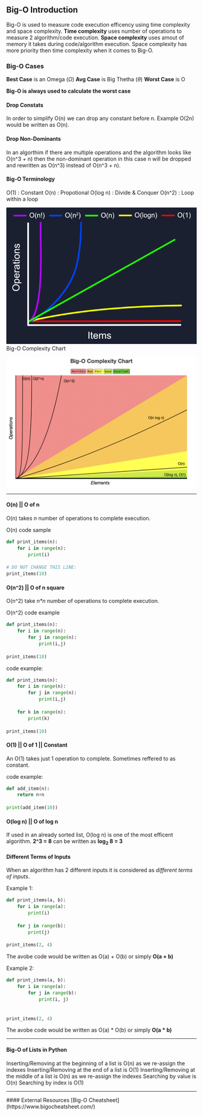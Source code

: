 ## Big-O Introduction
Big-O is used to measure code execution efficency using time complexity and space complexity. 
**Time complexity** uses number of operations to measure 2 algorithm/code execution.
**Space complexity** uses amout of memory it takes during code/algorithm execution.
Space complexity has more priority then time complexity when it comes to Big-O.

### Big-O Cases
**Best Case** is an Omega ($\Omega$)
**Avg Case** is Big Thetha ($\theta$)
**Worst Case** is O 

**Big-O is always used to calculate the worst case**


#### Drop Constats
In order to simplify O(n) we can drop any constant before n. Example O(2n) would be written as O(n).

#### Drop Non-Dominants
In an algorthim if there are multiple operations and the algorithm looks like O(n^3 + n) then the non-dominant operation in this case n will be dropped and rewritten as O(n^3) instead of O(n^3 + n).

#### Big-O Terminology
O(1) : Constant
O(n) : Propotional
O(log n) : Divide & Conquer
O(n^2) : Loop within a loop 


![Big-O Complexity Chart](o-complexity.png)
Big-O Complexity Chart

![Big-O Complexity Chart](<Screenshot 2023-10-03 at 12.44.27 AM.png>)
<hr />

#### O(n) || O of n
O(n) takes *n* number of operations to complete execution.

O(n) code sample
```python
def print_items(n):
    for i in range(n):
        print(i)
  
# DO NOT CHANGE THIS LINE:
print_items(10)
```



#### O(n^2) || O of n square
O(n^2) take *n\*n* number of operations to complete execution.

O(n^2) code example
```python
def print_items(n):
    for i in range(n):
        for j in range(n):
            print(i,j)

print_items(10)
```


code example:
```python
def print_items(n):
    for i in range(n):
        for j in range(n):
            print(i,j)
    
    for k in range(n):
        print(k)

print_items(10)
```


#### O(1) || O of 1 || Constant
An O(1) takes just 1 operation to complete. Sometimes reffered to as constant.

code example:
```python
def add_item(n):
    return n+n

print(add_item(10))
```


#### O(log n) || O of log n
If used in an already sorted list,  O(log n) is one of the most efficent algorithm. 
**2^3 = 8** can be written as **log<sub>2</sub> 8 = 3**


#### Different Terms of Inputs
When an algorithm has 2 different inputs it is considered as *different terms of inputs*.

Example 1:
```python
def print_items(a, b):
    for i in range(a):
        print(i)

    for j in range(b):
        print(j)

print_items(2, 4)
```
The avobe code would be written as O(a) + O(b) or simply **O(a + b)**


Example 2:
```python
def print_items(a, b):
    for i in range(a):
        for j in range(b):
            print(i, j)
    

print_items(2, 4)
```
The avobe code would be written as O(a) * O(b) or simply **O(a * b)**

<hr />

#### Big-O of Lists in Python
Inserting/Removing at the beginning of a list is O(n) as we re-assign the indexes
Inserting/Removing at the end of a list is O(1)
Inserting/Removing at the middle of a list is O(n) as we re-assign the indexes
Searching by value is O(n)
Searching by index is O(1)









<hr />
#### External Resources
[Big-O Cheatsheet](https://www.bigocheatsheet.com/)